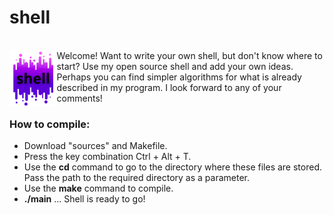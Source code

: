 # shell
<br><img src="./images/shell.png" width="15%" alt = "image" align = "left"/> Welcome! Want to write your own shell, but don't know where to start? Use my open source shell and add your own ideas. Perhaps you can find simpler algorithms for what is already described in my program. I look forward to any of your comments!
<cut />
<br clear = "left">

### How to compile:

 - Download "sources" and Makefile.
 - Press the key combination Ctrl + Alt + T.
 - Use the **cd** command to go to the directory where these files are stored. Pass the path to the required directory as a parameter.
 - Use the **make** command to compile.
 - **./main** ... Shell is ready to go!
 
